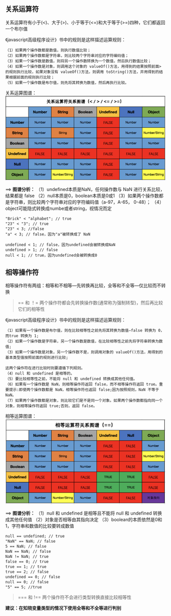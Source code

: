 ## 关系运算符

关系运算符有小于(<)、大于(>)、小于等于(<=)和大于等于(>=)四种，它们都返回一个布尔值

《javascript高级程序设计》书中的规则是这样描述运算规则：
```
（1）如果两个操作数都是数值，则执行数值比较；
（2）如果两个操作数都是字符串，则比较两个字符串对应的字符编码值；
（3）如果一个操作数是数值，则将另一个操作数转换为一个数值，然后执行数值比较；
（4）如果一个操作数是对象，则调用这个对象的 valueOf()方法，用得到的结果按照前面> 的规则执行比较，如果对象没有 valueOf()方法，则调用 toString()方法，并用得到的结果根据前面的规则执行比较；
（5）如果一个操作数是布尔值，则先将其转换为数值，然后再执行比较。
```

关系运算图谱：
![](/javascript/assets/operator-01.png)

==> **图谱分析：**
（1）undefined本质是NaN，任何操作数与 NaN 进行关系比较，结果都是 false
（2）null本质是0，boolean本质是0或1
（3）如果两个操作数都是字符串，则比较两个字符串对应的字符编码值（a-97，A-65， 0-48）；
（4）object可能隐式转换成numbe或者string，视情况而定
```
"Brick" < "alphabet"; // true
"23" < "3"; // true
"23" < 3; //false
"a" < 3; // false，因为"a"被转换成了 NaN

undefined < 1; // false，因为undefined会被转换成NaN
undefined > 1; // false
null < 1; // true，因为undefined会被转换成0
```

## 相等操作符

相等操作符有两组：相等和不相等—先转换再比较，全等和不全等—仅比较而不转换

> == 和 ！= 两个操作符都会先转换操作数(通常称为强制转型)，然后再比较它们的相等性

《javascript高级程序设计》书中的规则是这样描述运算规则：
```
（1）如果有一个操作数是布尔值，则在比较相等性之前先将其转换为数值—false 转换为 0，而true 转换为 1;
（2）如果一个操作数是字符串，另一个操作数是数值，在比较相等性之前先将字符串转换为数值;
（3）如果一个操作数是对象，另一个操作数不是，则调用对象的 valueOf()方法，用得到的基本类型值按照前面的规则进行比较;

这两个操作符在进行比较时则要遵循下列规则。
（4）null 和 undefined 是相等的。
（5）要比较相等性之前，不能将 null 和 undefined 转换成其他任何值。
（6）如果有一个操作数是 NaN，则相等操作符返回 false，而不相等操作符返回 true。重要提示:即使两个操作数都是 NaN，相等操作符也返回 false;因为按照规则，NaN 不等于 NaN。
（7）如果两个操作数都是对象，则比较它们是不是同一个对象。如果两个操作数都指向同一个对象，则相等操作符返回 true;否则，返回 false。
```

相等运算图谱：
![](/javascript/assets/operator-02.png)

==> **图谱分析：**
（1）null 和 undefined 是相等且不能将 null 和 undefined 转换成其他任何值
（2）对象是否相等由其指向决定
（3）boolean的本质依然是0和1，字符串和数值的比较要转成数值

```javscript
null == undefined; // true
"NaN" == NaN; // false
5 == NaN; // false
NaN == NaN; // false
NaN != NaN; // true
false == 0; // true
true == 1; // true
true == 2; // false
undefined == 0; // false
null == 0; // false
"5" == 5; //true
```

> === 和 !== 两个操作符不会进行类型转换直接比较相等性

**建议：在知晓变量类型的情况下使用全等和不全等进行判别**